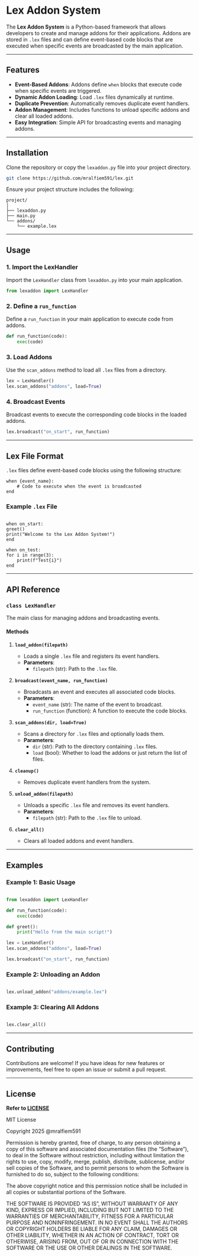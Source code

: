# Lex Addon System

The **Lex Addon System** is a Python-based framework that allows developers to create and manage addons for their applications. Addons are stored in `.lex` files and can define event-based code blocks that are executed when specific events are broadcasted by the main application.

---

## Features

- **Event-Based Addons**: Addons define `when` blocks that execute code when specific events are triggered.
- **Dynamic Addon Loading**: Load `.lex` files dynamically at runtime.
- **Duplicate Prevention**: Automatically removes duplicate event handlers.
- **Addon Management**: Includes functions to unload specific addons and clear all loaded addons.
- **Easy Integration**: Simple API for broadcasting events and managing addons.

---

## Installation

Clone the repository or copy the `lexaddon.py` file into your project directory.

```bash
git clone https://github.com/mralfiem591/lex.git
```

Ensure your project structure includes the following:

```plaintext
project/
│
├── lexaddon.py
├── main.py
└── addons/
    └── example.lex
```

---

## Usage

### 1. Import the LexHandler

Import the `LexHandler` class from `lexaddon.py` into your main application.

```python
from lexaddon import LexHandler
```

### 2. Define a `run_function`

Define a `run_function` in your main application to execute code from addons.

```python
def run_function(code):
    exec(code)
```

### 3. Load Addons

Use the `scan_addons` method to load all `.lex` files from a directory.

```python
lex = LexHandler()
lex.scan_addons("addons", load=True)
```

### 4. Broadcast Events

Broadcast events to execute the corresponding code blocks in the loaded addons.

```python
lex.broadcast("on_start", run_function)
```

---

## Lex File Format

`.lex` files define event-based code blocks using the following structure:

```code
when {event_name}:
    # Code to execute when the event is broadcasted
end
```

### Example `.lex` File

```code

when on_start:
greet()
print("Welcome to the Lex Addon System!")
end

when on_test:
for i in range(3):
    print(f"Test{i}")
end

```

---

## API Reference

### `class LexHandler`

The main class for managing addons and broadcasting events.

#### Methods

1. **`load_addon(filepath)`**
   - Loads a single `.lex` file and registers its event handlers.
   - **Parameters**:
     - `filepath` (str): Path to the `.lex` file.

2. **`broadcast(event_name, run_function)`**
   - Broadcasts an event and executes all associated code blocks.
   - **Parameters**:
     - `event_name` (str): The name of the event to broadcast.
     - `run_function` (function): A function to execute the code blocks.

3. **`scan_addons(dir, load=True)`**
   - Scans a directory for `.lex` files and optionally loads them.
   - **Parameters**:
     - `dir` (str): Path to the directory containing `.lex` files.
     - `load` (bool): Whether to load the addons or just return the list of files.

4. **`cleanup()`**
   - Removes duplicate event handlers from the system.

5. **`unload_addon(filepath)`**
   - Unloads a specific `.lex` file and removes its event handlers.
   - **Parameters**:
     - `filepath` (str): Path to the `.lex` file to unload.

6. **`clear_all()`**
   - Clears all loaded addons and event handlers.

---

## Examples

### Example 1: Basic Usage

```python

from lexaddon import LexHandler

def run_function(code):
    exec(code)

def greet():
    print("Hello from the main script!")

lex = LexHandler()
lex.scan_addons("addons", load=True)

lex.broadcast("on_start", run_function)

```

### Example 2: Unloading an Addon

```python

lex.unload_addon("addons/example.lex")

```

### Example 3: Clearing All Addons

```python

lex.clear_all()

```

---

## Contributing

Contributions are welcome! If you have ideas for new features or improvements, feel free to open an issue or submit a pull request.

---

## License

**Refer to [LICENSE](LICENSE)**

MIT License

Copyright 2025 @mralfiem591

Permission is hereby granted, free of charge, to any person obtaining a copy of this software and associated documentation files (the “Software”), to deal in the Software without restriction, including without limitation the rights to use, copy, modify, merge, publish, distribute, sublicense, and/or sell copies of the Software, and to permit persons to whom the Software is furnished to do so, subject to the following conditions:

The above copyright notice and this permission notice shall be included in all copies or substantial portions of the Software.

THE SOFTWARE IS PROVIDED “AS IS”, WITHOUT WARRANTY OF ANY KIND, EXPRESS OR IMPLIED, INCLUDING BUT NOT LIMITED TO THE WARRANTIES OF MERCHANTABILITY, FITNESS FOR A PARTICULAR PURPOSE AND NONINFRINGEMENT. IN NO EVENT SHALL THE AUTHORS OR COPYRIGHT HOLDERS BE LIABLE FOR ANY CLAIM, DAMAGES OR OTHER LIABILITY, WHETHER IN AN ACTION OF CONTRACT, TORT OR OTHERWISE, ARISING FROM, OUT OF OR IN CONNECTION WITH THE SOFTWARE OR THE USE OR OTHER DEALINGS IN THE SOFTWARE.
